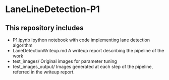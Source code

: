 # **LaneLineDetection-P1**
## This repository includes
- P1.ipynb Ipython notebook with code implementing lane detection algorithm
- LaneDetectionWriteup.md A writeup report describing the pipeline of the work
- test_images/ Original images for parameter tuning
- test_images_output/ Images generated at each step of the pipeline, referred in the writeup report.   
